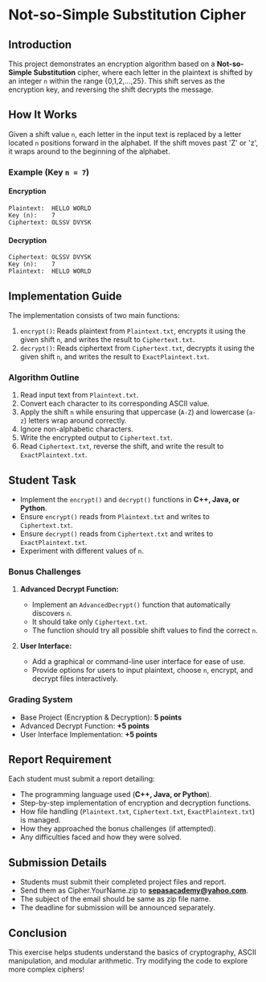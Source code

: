 # Not-so-Simple Substitution Cipher

## Introduction
This project demonstrates an encryption algorithm based on a **Not-so-Simple Substitution** cipher, where each letter in the plaintext is shifted by an integer `n` within the range {0,1,2,...,25}. This shift serves as the encryption key, and reversing the shift decrypts the message.

## How It Works
Given a shift value `n`, each letter in the input text is replaced by a letter located `n` positions forward in the alphabet. If the shift moves past 'Z' or 'z', it wraps around to the beginning of the alphabet.

### Example (Key `n = 7`)
#### Encryption
```
Plaintext:  HELLO WORLD
Key (n):    7
Ciphertext: OLSSV DVYSK
```
#### Decryption
```
Ciphertext: OLSSV DVYSK
Key (n):    7
Plaintext:  HELLO WORLD
```

## Implementation Guide
The implementation consists of two main functions:
1. `encrypt()`: Reads plaintext from `Plaintext.txt`, encrypts it using the given shift `n`, and writes the result to `Ciphertext.txt`.
2. `decrypt()`: Reads ciphertext from `Ciphertext.txt`, decrypts it using the given shift `n`, and writes the result to `ExactPlaintext.txt`.

### Algorithm Outline
1. Read input text from `Plaintext.txt`.
2. Convert each character to its corresponding ASCII value.
3. Apply the shift `n` while ensuring that uppercase (`A-Z`) and lowercase (`a-z`) letters wrap around correctly.
4. Ignore non-alphabetic characters.
5. Write the encrypted output to `Ciphertext.txt`.
6. Read `Ciphertext.txt`, reverse the shift, and write the result to `ExactPlaintext.txt`.

## Student Task
- Implement the `encrypt()` and `decrypt()` functions in **C++, Java, or Python**.
- Ensure `encrypt()` reads from `Plaintext.txt` and writes to `Ciphertext.txt`.
- Ensure `decrypt()` reads from `Ciphertext.txt` and writes to `ExactPlaintext.txt`.
- Experiment with different values of `n`.

### Bonus Challenges
1. **Advanced Decrypt Function:**
   - Implement an `AdvancedDecrypt()` function that automatically discovers `n`.
   - It should take only `Ciphertext.txt`.
   - The function should try all possible shift values to find the correct `n`.

2. **User Interface:**
   - Add a graphical or command-line user interface for ease of use.
   - Provide options for users to input plaintext, choose `n`, encrypt, and decrypt files interactively.

### Grading System
- Base Project (Encryption & Decryption): **5 points**
- Advanced Decrypt Function: **+5 points**
- User Interface Implementation: **+5 points**

## Report Requirement
Each student must submit a report detailing:
- The programming language used (**C++, Java, or Python**).
- Step-by-step implementation of encryption and decryption functions.
- How file handling (`Plaintext.txt`, `Ciphertext.txt`, `ExactPlaintext.txt`) is managed.
- How they approached the bonus challenges (if attempted).
- Any difficulties faced and how they were solved.

## Submission Details
- Students must submit their completed project files and report.
- Send them as Cipher.YourName.zip to **sepasacademy@yahoo.com**.
- The subject of the email should be same as zip file name.
- The deadline for submission will be announced separately.

## Conclusion
This exercise helps students understand the basics of cryptography, ASCII manipulation, and modular arithmetic. Try modifying the code to explore more complex ciphers!

